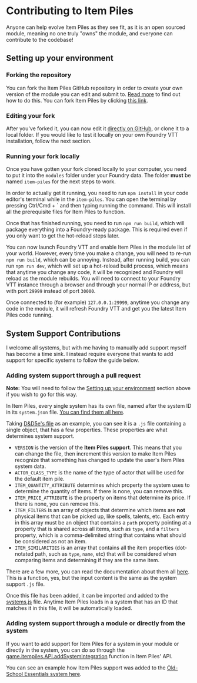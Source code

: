 # Contributing to Item Piles

Anyone can help evolve Item Piles as they see fit, as it is an open sourced module, meaning no one truly "owns" the module, and everyone can contribute to the codebase!

## Setting up your environment

### Forking the repository

You can fork the Item Piles GitHub repository in order to create your own version of the module you can edit and submit to. [Read more](https://docs.github.com/en/get-started/quickstart/fork-a-repo#forking-a-repository) to find out how to do this. You can fork Item Piles by clicking [this link](https://github.com/fantasycalendar/FoundryVTT-ItemPiles/fork).

### Editing your fork

After you've forked it, you can now edit it [directly on GitHub](https://docs.github.com/en/repositories/working-with-files/managing-files/editing-files), or clone it to a local folder. If you would like to test it locally on your own Foundry VTT installation, follow the next section.

### Running your fork locally

Once you have gotten your fork cloned locally to your computer, you need to put it into the `modules` folder under your Foundry data. The folder **must** be named `item-piles` for the next steps to work.

In order to actually get it running, you need to run `npm install` in your code editor's terminal while in the `item-piles`. You can open the terminal by pressing Ctrl/Cmd + \` and then typing running the command. This will install all the prerequisite files for Item Piles to function.

Once that has finished running, you need to run `npm run build`, which will package everything into a Foundry-ready package. This is required even if you only want to get the hot-reload steps later.

You can now launch Foundry VTT and enable Item Piles in the module list of your world. However, every time you make a change, you will need to re-run `npm run build`, which can be annoying. Instead, after running build, you can run `npm run dev`, which will set up a hot-reload build process, which means that anytime you change any code, it will be recognized and Foundry will reload as the module rebuilds. You will need to connect to your Foundry VTT instance through a browser and through your normal IP or address, but with port `29999` instead of port `30000`.

Once connected to (for example) `127.0.0.1:29999`, anytime you change any code in the module, it will refresh Foundry VTT and get you the latest Item Piles code running.

## System Support Contributions

I welcome all systems, but with me having to manually add support myself has become a time sink. I instead require everyone that wants to add support for specific systems to follow the guide below.

### Adding system support through a pull request

**Note:** You will need to follow the [Setting up your environment](#setting-up-your-environment) section above if you wish to go for this way.

In Item Piles, every single system has its own file, named after the system ID in its `system.json` file. [You can find them all here](https://github.com/fantasycalendar/FoundryVTT-ItemPiles/tree/master/src/systems).

Taking [D&D5e's file](https://github.com/fantasycalendar/FoundryVTT-ItemPiles/blob/master/src/systems/dnd5e.js) as an example, you can see it is a `.js` file containing a single object, that has a few properties. These properties are what determines system support.

- `VERSION` is the version of the **Item Piles support**. This means that you can change the file, then increment this version to make Item Piles recognize that something has changed to update the user's Item Piles system data.
- `ACTOR_CLASS_TYPE` is the name of the type of actor that will be used for the default item pile.
- `ITEM_QUANTITY_ATTRIBUTE` determines which property the system uses to determine the quantity of items. If there is none, you can remove this.
- `ITEM_PRICE_ATTRIBUTE` is the property on items that determine its price. If there is none, you can remove this.
- `ITEM_FILTERS` is an array of objects that determine which items are **not** physical items that can be picked up, like spells, talents, etc. Each entry in this array must be an object that contains a `path` property pointing at a property that is shared across all items, such as `type`, and a `filters` property, which is a comma-delimited string that contains what should be considered as not an item.
- `ITEM_SIMILARITIES` is an array that contains all the item properties (dot-notated path, such as `type`, `name`, etc) that will be considered when comparing items and determining if they are the same item.

There are a few more, you can read the documentation about them all [here](https://fantasycomputer.works/FoundryVTT-ItemPiles/#/api?id=addsystemintegration). This is a function, yes, but the input content is the same as the system support `.js` file.

Once this file has been added, it can be imported and added to the [systems.js](https://github.com/fantasycalendar/FoundryVTT-ItemPiles/blob/master/src/systems.js) file. Anytime Item Piles loads in a system that has an ID that matches it in this file, it will be automatically loaded.

### Adding system support through a module or directly from the system

If you want to add support for Item Piles for a system in your module or directly in the system, you can do so through the [game.itempiles.API.addSystemIntegration](https://fantasycomputer.works/FoundryVTT-ItemPiles/#/api?id=addsystemintegration) function in Item Piles' API.

You can see an example how Item Piles support was added to the [Old-School Essentials system here](https://github.com/vttred/ose/blob/main/src/module/fvttModuleAPIs.js#L7-L62).
